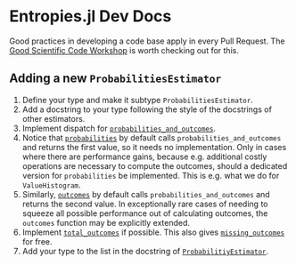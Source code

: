 # Entropies.jl Dev Docs

Good practices in developing a code base apply in every Pull Request. The [Good Scientific Code Workshop](https://github.com/JuliaDynamics/GoodScientificCodeWorkshop) is worth checking out for this.

## Adding a new `ProbabilitiesEstimator`
1. Define your type and make it subtype `ProbabilitiesEstimator`.
2. Add a docstring to your type following the style of the docstrings of other estimators.
3. Implement dispatch for [`probabilities_and_outcomes`](@ref).
4. Notice that [`probabilities`](@ref) by default calls `probabilities_and_outcomes` and returns the first value, so it needs no implementation. Only in cases where there are performance gains, because e.g. additional costly operations are necessary to compute the outcomes, should a dedicated version for `probabilities` be implemented. This is e.g. what we do for `ValueHistogram`.
5. Similarly, [`outcomes`](@ref) by default calls `probabilities_and_outcomes` and returns the second value. In exceptionally rare cases of needing to squeeze all possible performance out of calculating outcomes, the `outcomes` function may be explicitly extended.
6. Implement [`total_outcomes`](@ref) if possible. This also gives [`missing_outcomes`](@ref) for free.
7. Add your type to the list in the docstring of [`ProbabilitiyEstimator`](@ref).